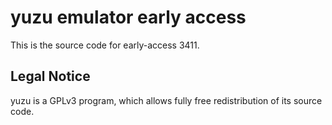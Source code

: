 yuzu emulator early access
=============

This is the source code for early-access 3411.

## Legal Notice

yuzu is a GPLv3 program, which allows fully free redistribution of its source code.